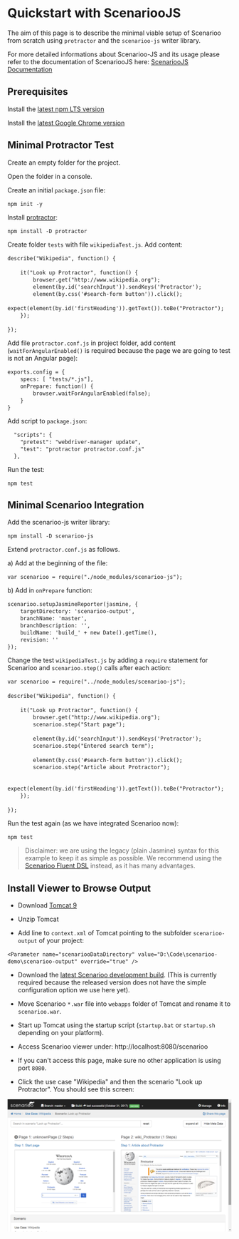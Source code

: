 # Quickstart with ScenariooJS

The aim of this page is to describe the minimal viable setup of Scenarioo from scratch using `protractor` and the `scenarioo-js` writer library.

For more detailed informations about Scenarioo-JS and its usage please refer to the documentation of ScenariooJS here: [ScenariooJS Documentation](https://www.npmjs.com/package/scenarioo-js)

## Prerequisites

Install the [latest npm LTS version](https://nodejs.org/en/)

Install the [latest Google Chrome version](https://www.google.ch/chrome)


## Minimal Protractor Test

Create an empty folder for the project.

Open the folder in a console.

Create an initial `package.json` file:

```
npm init -y
```

Install [protractor](http://www.protractortest.org):

```
npm install -D protractor
```

Create folder `tests` with file `wikipediaTest.js`. Add content:

```
describe("Wikipedia", function() {

    it("Look up Protractor", function() {
        browser.get("http://www.wikipedia.org");
        element(by.id('searchInput')).sendKeys('Protractor');
        element(by.css('#search-form button')).click();
        expect(element(by.id('firstHeading')).getText()).toBe("Protractor");
    });

});
```

Add file `protractor.conf.js` in project folder, add content (`waitForAngularEnabled()` is required because the page we are going to test is not an Angular page):

```
exports.config = {
    specs: [ "tests/*.js"],
    onPrepare: function() {
        browser.waitForAngularEnabled(false);
    }
}
```

Add script to `package.json`:

```
  "scripts": {
    "pretest": "webdriver-manager update",
    "test": "protractor protractor.conf.js"
  },
```

Run the test:

```
npm test
```


## Minimal Scenarioo Integration

Add the scenarioo-js writer library:

```
npm install -D scenarioo-js
```


Extend `protractor.conf.js` as follows.

a) Add at the beginning of the file:

```
var scenarioo = require("./node_modules/scenarioo-js");
```

b) Add in `onPrepare` function:

```
scenarioo.setupJasmineReporter(jasmine, {
    targetDirectory: 'scenarioo-output',
    branchName: 'master',
    branchDescription: '',
    buildName: 'build_' + new Date().getTime(),
    revision: ''
});
```

Change the test `wikipediaTest.js` by adding a `require` statement for Scenarioo and `scenarioo.step()` calls after each action:


```
var scenarioo = require("../node_modules/scenarioo-js");

describe("Wikipedia", function() {

    it("Look up Protractor", function() {
        browser.get("http://www.wikipedia.org");
        scenarioo.step("Start page");

        element(by.id('searchInput')).sendKeys('Protractor');
        scenarioo.step("Entered search term");

        element(by.css('#search-form button')).click();
        scenarioo.step("Article about Protractor");

        expect(element(by.id('firstHeading')).getText()).toBe("Protractor");
    });

});
```

Run the test again (as we have integrated Scenarioo now):

```
npm test
```

> Disclaimer: we are using the legacy (plain Jasmine) syntax for this example to keep it as simple as possible. We recommend using the [Scenarioo Fluent DSL](https://github.com/scenarioo/scenarioo-js/blob/develop/README.md#scenarioo-fluent-dsl) instead, as it has many advantages.


## Install Viewer to Browse Output

* Download [Tomcat 9](https://tomcat.apache.org)

* Unzip Tomcat

* Add line to `context.xml` of Tomcat pointing to the subfolder `scenarioo-output` of your project:

```
<Parameter name="scenariooDataDirectory" value="D:\Code\scenarioo-demo\scenarioo-output" override="true" />
```

* Download the [latest Scenarioo development build](http://build.scenarioo.org/jenkins/job/scenarioo-ci-pipeline/job/develop/lastSuccessfulBuild/artifact/scenarioo-server/build/libs/). (This is currently required because the released version does not have the simple configuration option we use here yet).

* Move Scenarioo `*.war` file into `webapps` folder of Tomcat and rename it to `scenarioo.war`.

* Start up Tomcat using the startup script (`startup.bat` or `startup.sh` depending on your platform).

* Access Scenarioo viewer under: http://localhost:8080/scenarioo

* If you can't access this page, make sure no other application is using port `8080`.

* Click the use case "Wikipedia" and then the scenario "Look up Protractor". You should see this screen:

![Scenarioo showing steps of the scenario](Quickstart-JS.png)
